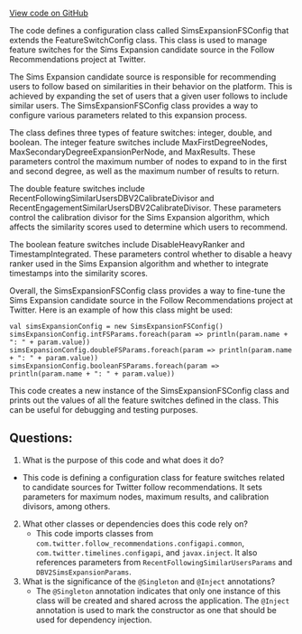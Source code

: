 [View code on GitHub](https://github.com/misbahsy/the-algorithm/follow-recommendations-service/common/src/main/scala/com/twitter/follow_recommendations/common/candidate_sources/sims_expansion/SimsExpansionFSConfig.scala)

The code defines a configuration class called SimsExpansionFSConfig that extends the FeatureSwitchConfig class. This class is used to manage feature switches for the Sims Expansion candidate source in the Follow Recommendations project at Twitter. 

The Sims Expansion candidate source is responsible for recommending users to follow based on similarities in their behavior on the platform. This is achieved by expanding the set of users that a given user follows to include similar users. The SimsExpansionFSConfig class provides a way to configure various parameters related to this expansion process.

The class defines three types of feature switches: integer, double, and boolean. The integer feature switches include MaxFirstDegreeNodes, MaxSecondaryDegreeExpansionPerNode, and MaxResults. These parameters control the maximum number of nodes to expand to in the first and second degree, as well as the maximum number of results to return.

The double feature switches include RecentFollowingSimilarUsersDBV2CalibrateDivisor and RecentEngagementSimilarUsersDBV2CalibrateDivisor. These parameters control the calibration divisor for the Sims Expansion algorithm, which affects the similarity scores used to determine which users to recommend.

The boolean feature switches include DisableHeavyRanker and TimestampIntegrated. These parameters control whether to disable a heavy ranker used in the Sims Expansion algorithm and whether to integrate timestamps into the similarity scores.

Overall, the SimsExpansionFSConfig class provides a way to fine-tune the Sims Expansion candidate source in the Follow Recommendations project at Twitter. Here is an example of how this class might be used:

```
val simsExpansionConfig = new SimsExpansionFSConfig()
simsExpansionConfig.intFSParams.foreach(param => println(param.name + ": " + param.value))
simsExpansionConfig.doubleFSParams.foreach(param => println(param.name + ": " + param.value))
simsExpansionConfig.booleanFSParams.foreach(param => println(param.name + ": " + param.value))
```

This code creates a new instance of the SimsExpansionFSConfig class and prints out the values of all the feature switches defined in the class. This can be useful for debugging and testing purposes.
## Questions: 
 1. What is the purpose of this code and what does it do?
   - This code is defining a configuration class for feature switches related to candidate sources for Twitter follow recommendations. It sets parameters for maximum nodes, maximum results, and calibration divisors, among others.
2. What other classes or dependencies does this code rely on?
   - This code imports classes from `com.twitter.follow_recommendations.configapi.common`, `com.twitter.timelines.configapi`, and `javax.inject`. It also references parameters from `RecentFollowingSimilarUsersParams` and `DBV2SimsExpansionParams`.
3. What is the significance of the `@Singleton` and `@Inject` annotations?
   - The `@Singleton` annotation indicates that only one instance of this class will be created and shared across the application. The `@Inject` annotation is used to mark the constructor as one that should be used for dependency injection.